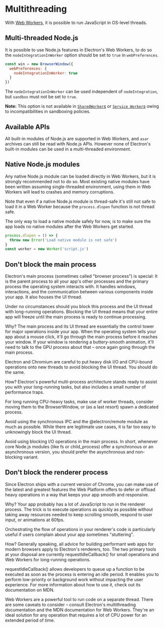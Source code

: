 # Multithreading

With [Web Workers][web-workers], it is possible to run JavaScript in OS-level
threads.

## Multi-threaded Node.js

It is possible to use Node.js features in Electron's Web Workers, to do
so the `nodeIntegrationInWorker` option should be set to `true` in
`webPreferences`.

```js
const win = new BrowserWindow({
  webPreferences: {
    nodeIntegrationInWorker: true
  }
})
```

The `nodeIntegrationInWorker` can be used independent of `nodeIntegration`, but
`sandbox` must not be set to `true`.

**Note:** This option is not available in [`SharedWorker`s](https://developer.mozilla.org/en-US/docs/Web/API/SharedWorker) or [`Service Worker`s](https://developer.mozilla.org/en-US/docs/Web/API/ServiceWorker) owing to incompatibilities in sandboxing policies.

## Available APIs

All built-in modules of Node.js are supported in Web Workers, and `asar`
archives can still be read with Node.js APIs. However none of Electron's
built-in modules can be used in a multi-threaded environment.

## Native Node.js modules

Any native Node.js module can be loaded directly in Web Workers, but it is
strongly recommended not to do so. Most existing native modules have been
written assuming single-threaded environment, using them in Web Workers will
lead to crashes and memory corruptions.

Note that even if a native Node.js module is thread-safe it's still not safe to
load it in a Web Worker because the `process.dlopen` function is not thread
safe.

The only way to load a native module safely for now, is to make sure the app
loads no native modules after the Web Workers get started.

```js
process.dlopen = () => {
  throw new Error('Load native module is not safe')
}
const worker = new Worker('script.js')
```

[web-workers]: https://developer.mozilla.org/en/docs/Web/API/Web_Workers_API/Using_web_workers


## Don't block the main process
Electron's main process (sometimes called "browser process") is special: It is the parent process to all your app's other processes and the primary process the operating system interacts with. It handles windows, interactions, and the communication between various components inside your app. It also houses the UI thread.

Under no circumstances should you block this process and the UI thread with long-running operations. Blocking the UI thread means that your entire app will freeze until the main process is ready to continue processing.

Why?
The main process and its UI thread are essentially the control tower for major operations inside your app. When the operating system tells your app about a mouse click, it'll go through the main process before it reaches your window. If your window is rendering a buttery-smooth animation, it'll need to talk to the GPU process about that – once again going through the main process.

Electron and Chromium are careful to put heavy disk I/O and CPU-bound operations onto new threads to avoid blocking the UI thread. You should do the same.

How?
Electron's powerful multi-process architecture stands ready to assist you with your long-running tasks, but also includes a small number of performance traps.

For long running CPU-heavy tasks, make use of worker threads, consider moving them to the BrowserWindow, or (as a last resort) spawn a dedicated process.

Avoid using the synchronous IPC and the @electron/remote module as much as possible. While there are legitimate use cases, it is far too easy to unknowingly block the UI thread.

Avoid using blocking I/O operations in the main process. In short, whenever core Node.js modules (like fs or child_process) offer a synchronous or an asynchronous version, you should prefer the asynchronous and non-blocking variant.

## Don't block the renderer process
Since Electron ships with a current version of Chrome, you can make use of the latest and greatest features the Web Platform offers to defer or offload heavy operations in a way that keeps your app smooth and responsive.

Why?
Your app probably has a lot of JavaScript to run in the renderer process. The trick is to execute operations as quickly as possible without taking away resources needed to keep scrolling smooth, respond to user input, or animations at 60fps.

Orchestrating the flow of operations in your renderer's code is particularly useful if users complain about your app sometimes "stuttering".

How?
Generally speaking, all advice for building performant web apps for modern browsers apply to Electron's renderers, too. The two primary tools at your disposal are currently requestIdleCallback() for small operations and Web Workers for long-running operations.

requestIdleCallback() allows developers to queue up a function to be executed as soon as the process is entering an idle period. It enables you to perform low-priority or background work without impacting the user experience. For more information about how to use it, check out its documentation on MDN.

Web Workers are a powerful tool to run code on a separate thread. There are some caveats to consider – consult Electron's multithreading documentation and the MDN documentation for Web Workers. They're an ideal solution for any operation that requires a lot of CPU power for an extended period of time.